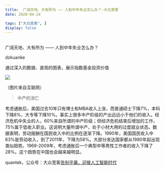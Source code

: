 ```yaml
---
title:  广阔天地、大有所为 —— 人到中年失业怎么办？-大众宽客
date: 2020-04-24

tags: ["大众宽客", ]
display: false
---
```



## 



广阔天地、大有所为 —— 人到中年失业怎么办？




dzkuanke




通过深入的数据、直观的图表，展示指数基金投资价值


<img class="rich_pages js_insertlocalimg" data-ratio="1.8181818181818181" data-s="300,640" src="https://mmbiz.qpic.cn/mmbiz_jpg/PKw3FQPmhIiaE0HOjSib3Tp0LdnXvT7VdCqxeRC0gfglhZFxb6PBxKpxn7W0IdA5tQ7lI2CK5rIRBfAtjRfb6Q6A/640?wx_fmt=jpeg" data-type="jpeg" data-w="440" style="">

（图片来自互联网）



> <section class="js_blockquote_digest"><p>中产的消亡

考虑通胀后，美国过去10年只有博士和MBA收入上涨，而普通硕士下降7%，本科下降8%，大专等下降10%。事实上很多中产阶级的产出远远小于他们的收入。经济危机中失业的人，60%来自所谓的中产阶级；但经济危机结束后增加的工作，75%属于低收入职业。这说明大量所谓中产，处于小材大用的过度就业状态。数据表明，劳动报酬在国民收入中的比例在逐渐下降。1990年，美国国民收入中63%是劳动收入，到了2011年，下降为58%。大部分发达国家都从1980年起出现类似趋势。1969-2009年，考虑通胀后一个典型中等男性工作者的收入下降了28%。这个趋势在中国也会越来越明显。</p></section><section class="blockquote_info js_blockquote_source" data-json="%7B%22type%22%3A%22inner%22%2C%22source%22%3A%22url%22%2C%22digest%22%3A%22%3Cp%3E%E4%B8%AD%E4%BA%A7%E7%9A%84%E6%B6%88%E4%BA%A1%5Cn%5Cn%E8%80%83%E8%99%91%E9%80%9A%E8%83%80%E5%90%8E%EF%BC%8C%E7%BE%8E%E5%9B%BD%E8%BF%87%E5%8E%BB10%E5%B9%B4%E5%8F%AA%E6%9C%89%E5%8D%9A%E5%A3%AB%E5%92%8CMBA%E6%94%B6%E5%85%A5%E4%B8%8A%E6%B6%A8%EF%BC%8C%E8%80%8C%E6%99%AE%E9%80%9A%E7%A1%95%E5%A3%AB%E4%B8%8B%E9%99%8D7%25%EF%BC%8C%E6%9C%AC%E7%A7%91%E4%B8%8B%E9%99%8D8%25%EF%BC%8C%E5%A4%A7%E4%B8%93%E7%AD%89%E4%B8%8B%E9%99%8D10%25%E3%80%82%5Cn%5Cn%E4%BA%8B%E5%AE%9E%E4%B8%8A%E5%BE%88%E5%A4%9A%E4%B8%AD%E4%BA%A7%E9%98%B6%E7%BA%A7%E7%9A%84%E4%BA%A7%E5%87%BA%E8%BF%9C%E8%BF%9C%E5%B0%8F%E4%BA%8E%E4%BB%96%E4%BB%AC%E7%9A%84%E6%94%B6%E5%85%A5%E3%80%82%E7%BB%8F%E6%B5%8E%E5%8D%B1%E6%9C%BA%E4%B8%AD%E5%A4%B1%E4%B8%9A%E7%9A%84%E4%BA%BA%EF%BC%8C60%25%E6%9D%A5%E8%87%AA%E6%89%80%E8%B0%93%E7%9A%84%E4%B8%AD%E4%BA%A7%E9%98%B6%E7%BA%A7%EF%BC%9B%E4%BD%86%E7%BB%8F%E6%B5%8E%E5%8D%B1%E6%9C%BA%E7%BB%93%E6%9D%9F%E5%90%8E%E5%A2%9E%E5%8A%A0%E7%9A%84%E5%B7%A5%E4%BD%9C%EF%BC%8C75%25%E5%B1%9E%E4%BA%8E%E4%BD%8E%E6%94%B6%E5%85%A5%E8%81%8C%E4%B8%9A%E3%80%82%E8%BF%99%E8%AF%B4%E6%98%8E%E5%A4%A7%E9%87%8F%E6%89%80%E8%B0%93%E4%B8%AD%E4%BA%A7%EF%BC%8C%E5%A4%84%E4%BA%8E%E5%B0%8F%E6%9D%90%E5%A4%A7%E7%94%A8%E7%9A%84%E8%BF%87%E5%BA%A6%E5%B0%B1%E4%B8%9A%E7%8A%B6%E6%80%81%E3%80%82%5Cn%5Cn%E6%95%B0%E6%8D%AE%E8%A1%A8%E6%98%8E%EF%BC%8C%E5%8A%B3%E5%8A%A8%E6%8A%A5%E9%85%AC%E5%9C%A8%E5%9B%BD%E6%B0%91%E6%94%B6%E5%85%A5%E4%B8%AD%E7%9A%84%E6%AF%94%E4%BE%8B%E5%9C%A8%E9%80%90%E6%B8%90%E4%B8%8B%E9%99%8D%E3%80%821990%E5%B9%B4%EF%BC%8C%E7%BE%8E%E5%9B%BD%E5%9B%BD%E6%B0%91%E6%94%B6%E5%85%A5%E4%B8%AD63%25%E6%98%AF%E5%8A%B3%E5%8A%A8%E6%94%B6%E5%85%A5%EF%BC%8C%E5%88%B0%E4%BA%862011%E5%B9%B4%EF%BC%8C%E4%B8%8B%E9%99%8D%E4%B8%BA58%25%E3%80%82%E5%A4%A7%E9%83%A8%E5%88%86%E5%8F%91%E8%BE%BE%E5%9B%BD%E5%AE%B6%E9%83%BD%E4%BB%8E1980%E5%B9%B4%E8%B5%B7%E5%87%BA%E7%8E%B0%E7%B1%BB%E4%BC%BC%E8%B6%8B%E5%8A%BF%E3%80%82%5Cn%5Cn1969-2009%E5%B9%B4%EF%BC%8C%E8%80%83%E8%99%91%E9%80%9A%E8%83%80%E5%90%8E%E4%B8%80%E4%B8%AA%E5%85%B8%E5%9E%8B%E4%B8%AD%E7%AD%89%E7%94%B7%E6%80%A7%E5%B7%A5%E4%BD%9C%E8%80%85%E7%9A%84%E6%94%B6%E5%85%A5%E4%B8%8B%E9%99%8D%E4%BA%8628%25%E3%80%82%5Cn%5Cn%E8%BF%99%E4%B8%AA%E8%B6%8B%E5%8A%BF%E5%9C%A8%E4%B8%AD%E5%9B%BD%E4%B9%9F%E4%BC%9A%E8%B6%8A%E6%9D%A5%E8%B6%8A%E6%98%8E%E6%98%BE%E3%80%82%3C%2Fp%3E%22%2C%22digestLen%22%3A296%2C%22text%22%3A%22%22%2C%22article%22%3A%7B%22title%22%3A%22%E5%91%8A%E5%88%AB%E5%B9%B3%E5%BA%B8%EF%BC%8C%E8%BF%8E%E6%8E%A5%E4%BA%BA%E5%B7%A5%E6%99%BA%E8%83%BD%E6%97%B6%E4%BB%A3%22%2C%22url%22%3A%22https%3A%2F%2Fmp.weixin.qq.com%2Fs%3F__biz%3DMzAwMTc1MDcwNw%3D%3D%26mid%3D2648273950%26idx%3D1%26sn%3Dd92cae778aa6120d54b5fc15dc3c4b7b%26chksm%3D82f937c2b58ebed4e6a6dca73d88defb79ff4afd099cc7551159a1430d3b1faf7c41df58e878%26scene%3D21%23wechat_redirect%22%2C%22nickname%22%3A%22%E5%A4%A7%E4%BC%97%E5%AE%BD%E5%AE%A2%22%2C%22authorName%22%3A%22quantek%22%7D%2C%22hasReportOverSize%22%3Atrue%2C%22editorReportData%22%3A%5B%7B%22id%22%3A%22122333%22%2C%22key%22%3A%2277%22%2C%22len%22%3A1%7D%2C%7B%22id%22%3A%22122333%22%2C%22key%22%3A%2278%22%2C%22len%22%3A1%7D%5D%7D">quantek，公众号：大众宽客[告别平庸，迎接人工智能时代](https://mp.weixin.qq.com/s?__biz=MzAwMTc1MDcwNw==&amp;mid=2648273950&amp;idx=1&amp;sn=d92cae778aa6120d54b5fc15dc3c4b7b&amp;chksm=82f937c2b58ebed4e6a6dca73d88defb79ff4afd099cc7551159a1430d3b1faf7c41df58e878&amp;scene=21#wechat_redirect)</section>